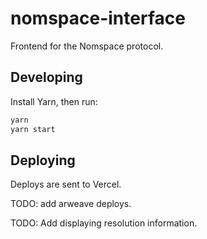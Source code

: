 # nomspace-interface

Frontend for the Nomspace protocol.

## Developing

Install Yarn, then run:

```bash
yarn
yarn start
```

## Deploying

Deploys are sent to Vercel.

TODO: add arweave deploys.

TODO: Add displaying resolution information.